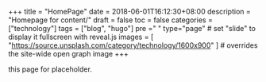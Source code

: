+++
title = "HomePage"
date = 2018-06-01T16:12:30+08:00
description = "Homepage for content/"
draft = false
toc = false
categories = ["technology"]
tags = ["blog", "hugo"]
pre ="<i class='fa fa-file'></i> "
type="page" # set "slide" to display it fullscreen with reveal.js
images = [
  "https://source.unsplash.com/category/technology/1600x900"
] # overrides the site-wide open graph image
+++


this page for placeholder.


